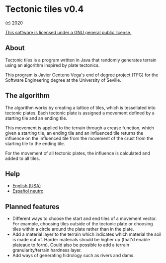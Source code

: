 <h1>Tectonic tiles v0.4</h1>

<p>(c) 2020</p>

<p><a href="./LICENSE" title="LICENSE">This software is licensed under a GNU general public license.</a></p>



<h2>About</h2>

<p>Tectonic tiles is a program written in Java that randomly generates terrain using an algorithm inspired by plate tectonics.</p>

<p>This program is Javier Centeno Vega's end of degree project (TFG) for the Software Engineering degree at the University of Seville.</p>



<h2>The algorithm</h2>

<p>The algorithm works by creating a lattice of tiles, which is tessellated into tectonic plates. Each tectonic plate is assigned a movement defined by a starting tile and an ending tile.</p>

<p>This movement is applied to the terrain through a crease function, which given a starting tile, an ending tile and an influenced tile returns the influence on the influenced tile from the movement of the crust from the starting tile to the ending tile.</p>

<p>For the movement of all tectonic plates, the influence is calculated and added to all tiles.</p>



<h2>Help</h2>

<ul>
	<li><a href="./help/eng-USA.md" title="English (USA)">English (USA)</a></li>
	<li><a href="./help/esp.md" title="Español neutro">Español neutro</a></li>
</ul>



<h2>Planned features</h2>

<ul>
	<li>Different ways to choose the start and end tiles of a movement vector. For example, choosing tiles outside of the tectonic plate or choosing tiles within a circle around the plate rather than in the plate.</li>
	<li>Add a material layer to the terrain which indicates which material the soil is made out of. Harder materials should be higher up (that'd enable plateaux to form). Could also be possible to add a terrain granularity/terrain hardness layer.</li>
	<li>Add ways of generating hidrology such as rivers and dams.</li>
</ul>

